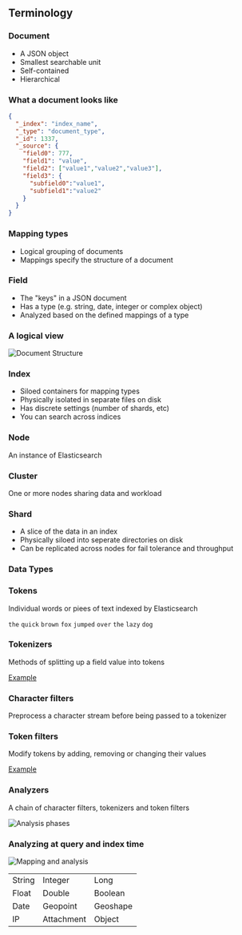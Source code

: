 ## Terminology


### Document

* A JSON object
* Smallest searchable unit
* Self-contained
* Hierarchical


### What a document looks like

```json
{
  "_index": "index_name",
  "_type": "document_type",
  "_id": 1337,
  "_source": {
    "field0": 777,
    "field1": "value",
    "field2": ["value1","value2","value3"],
    "field3": {
      "subfield0":"value1",
      "subfield1":"value2"
    } 
  }
}
```


### Mapping types

* Logical grouping of documents
* Mappings specify the structure of a document


### Field

* The "keys" in a JSON document
* Has a type (e.g. string, date, integer or complex object)
* Analyzed based on the defined mappings of a type


### A logical view

![Document Structure](images/document-structure.svg)


### Index

* Siloed containers for mapping types
* Physically isolated in separate files on disk
* Has discrete settings (number of shards, etc)
* You can search across indices


### Node

An instance of Elasticsearch


### Cluster

One or more nodes sharing data and workload


### Shard

* A slice of the data in an index
* Physically siloed into seperate directories on disk
* Can be replicated across nodes for fail tolerance and throughput


### Data Types

<table class="examples col-3">
  <tr>
    <td>String</td>
    <td>Integer</td>
    <td>Long
  </tr>
  <tr>
    <td>Float</td>
    <td>Double</td>
    <td>Boolean</td>
  </tr>
  <tr>

  <tr>
    <td>Date</td>
    <td>Geopoint</td>
    <td>Geoshape</td>
  </tr>
  <tr>
    <td>IP</td>
    <td>Attachment</td>
    <td>Object</td>
  </tr>
</tr>


### Tokens

Individual words or piees of text indexed by Elasticsearch

`the` `quick` `brown` `fox` `jumped` `over` `the` `lazy` `dog`


### Tokenizers

Methods of splitting up a field value into tokens

[Example](http://esdemo.local:9200/_plugin/inquisitor/#/tokenizers)


### Character filters

Preprocess a character stream before being passed to a tokenizer


### Token filters

Modify tokens by adding, removing or changing their values

[Example](http://esdemo.local:9200/_plugin/inquisitor/#/analyzers)


### Analyzers

A chain of character filters, tokenizers and token filters

![Analysis phases](images/analysis-chain.svg)


### Analyzing at query and index time

![Mapping and analysis](images/mapping-analysis.svg)